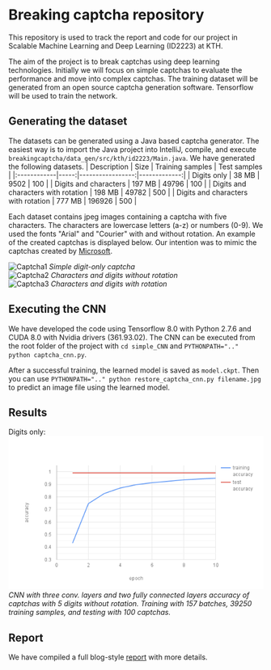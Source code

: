 # Breaking captcha repository
This repository is used to track the report and code for our project in Scalable Machine Learning and Deep Learning (ID2223) at KTH.

The aim of the project is to break captchas using deep learning technologies. Initially we will focus on simple captchas to evaluate the performance and move into complex captchas. The training dataset will be generated from an open source captcha generation software. Tensorflow will be used to train the network.

## Generating the dataset
The datasets can be generated using a Java based captcha generator. The easiest way is to import the Java project into IntelliJ, compile, and execute  `breakingcaptcha/data_gen/src/kth/id2223/Main.java`. We have generated the following datasets.
| Description | Size | Training samples | Test samples |
|:------------|-----:|-----------------:|-------------:|
| Digits only | 38 MB | 9502 | 100 |
| Digits and characters | 197 MB | 49796 | 100 |
| Digits and characters with rotation | 198 MB | 49782 | 500 |
| Digits and characters with rotation | 777 MB | 196926 | 500 |

Each dataset contains jpeg images containing a captcha with five characters. The characters are lowercase letters (a-z) or numbers (0-9). We used the fonts "Arial" and "Courier" with and without rotation. An example of the created captchas is displayed below. Our intention was to mimic the captchas created by [Microsoft](https://courses.csail.mit.edu/6.857/2015/files/hong-lopezpineda-rajendran-recansens.pdf).

![Captcha1](pics/54563.jpg) *Simple digit-only captcha* </br>
![Captcha2](pics/5p23r.jpg) *Characters and digits without rotation* </br>
![Captcha3](pics/ycn2m.jpg) *Characters and digits with rotation*


## Executing the CNN
We have developed the code using Tensorflow 8.0 with Python 2.7.6 and CUDA 8.0 with Nvidia drivers (361.93.02). The CNN can be executed from the root folder of the project with
`cd simple_CNN` and
`PYTHONPATH=".." python captcha_cnn.py`.

After a successful training, the learned model is saved as `model.ckpt`.
Then you can use `PYTHONPATH=".." python restore_captcha_cnn.py filename.jpg` to predict an image file using the learned model.

## Results
Digits only:
![DigitsOnly](report/pics/digits_only.png) </br>
*CNN with three conv. layers and two fully connected layers accuracy of captchas with 5 digits without rotation. Training with 157 batches, 39250 training samples, and testing with 100 captchas.*

## Report
We have compiled a full blog-style [report](report/CAPTCHA-report.md) with more details.
